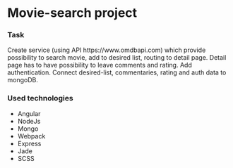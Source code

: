 # Movie-search project 
<h3>Task</h3>
Create service (using API https://www.omdbapi.com) which provide possibility to search movie, add to desired list, routing to detail page. Detail page has to have possibility to leave comments and rating. Add authentication. Connect desired-list, commentaries, rating and auth data to mongoDB. 
</br>
<h3>Used technologies</h3>
<ul>
	<li>Angular</li>
	<li>NodeJs</li>
	<li>Mongo</li>
	<li>Webpack</li>
	<li>Express</li>
	<li>Jade</li>
	<li>SCSS</li>
</ul>
